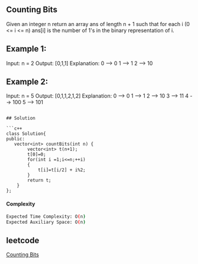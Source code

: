 ## Counting Bits
Given an integer n return an array ans of length n + 1 such that for each i (0 <= i <= n) ans[i] is the number of 1's in the binary representation of i.

 
## Example 1:

Input: n = 2
Output: [0,1,1]
Explanation:
0 --> 0
1 --> 1
2 --> 10
## Example 2:

Input: n = 5
Output: [0,1,1,2,1,2]
Explanation:
0 --> 0
1 --> 1
2 --> 10
3 --> 11
4 --> 100
5 --> 101
```

## Solution 

```c++
class Solution{
public:
   vector<int> countBits(int n) {
        vector<int> t(n+1);
        t[0]=0;
        for(int i =1;i<=n;++i)
        {
            t[i]=t[i/2] + i%2;
        }
        return t;
    }
};
```
#### Complexity
```bash
Expected Time Complexity: O(n)
Expected Auxiliary Space: O(n)


```
## leetcode
[Counting Bits](https://leetcode.com/problems/counting-bits/description/)
